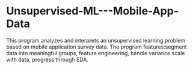 # Unsupervised-ML---Mobile-App-Data
This program analyzes and interprets an unsupervised learning problem based on mobile application survey  data. 
The program features:segment data into meaningful groups, feature engineering, handle variance scale with data, progress through EDA.
